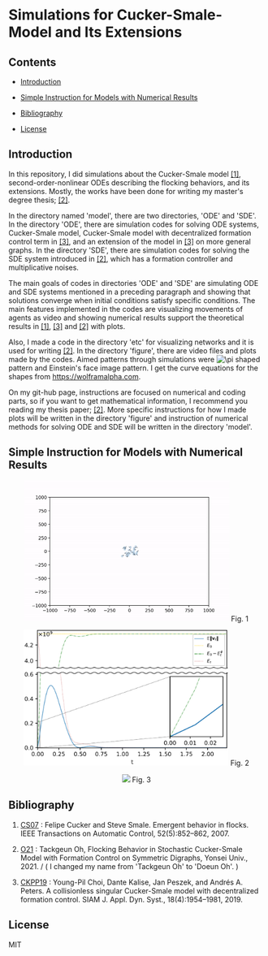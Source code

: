# Simulations for Cucker-Smale-Model and Its Extensions

## Contents
* [Introduction](#introduction)

* [Simple Instruction for Models with Numerical Results](#simple-instruction-for-models-with-numerical-results)

* [Bibliography](#bibliography)

* [License](#license)


## Introduction

In this repository, I did simulations about the Cucker-Smale model [[1]][(CS07)], second-order-nonlinear ODEs describing the flocking behaviors, and its extensions. Mostly, the works have been done for writing my master's degree thesis; [[2]][(O21)].

In the directory named 'model', there are two directories, 'ODE' and 'SDE'. In the directory 'ODE', there are simulation codes for solving ODE systems, Cucker-Smale model, Cucker-Smale model with decentralized formation control term in [[3]][(CKPP19)], and an extension of the model in [[3]][(CKPP19)] on more general graphs. In the directory 'SDE', there are simulation codes for solving the SDE system introduced in [[2]][(O21)], which has a formation controller and multiplicative noises.

The main goals of codes in directories 'ODE' and 'SDE' are simulating ODE and SDE systems mentioned in a preceding paragraph and showing that solutions converge when initial conditions satisfy specific conditions. The main features implemented in the codes are visualizing movements of agents as video and showing numerical results support the theoretical results in [[1]][(CS07)], [[3]][(CKPP19)] and [[2]][(O21)] with plots. 

Also, I made a code in the directory 'etc' for visualizing networks and it is used for writing [[2]][(O21)]. In the directory 'figure', there are video files and plots made by the codes. Aimed patterns through simulations were <img src="https://latex.codecogs.com/svg.latex?\inline&space;\fn_cm&space;\pi" title="\pi" /> shaped pattern and Einstein's face image pattern. I get the curve equations for the shapes from https://wolframalpha.com.

On my git-hub page, instructions are focused on numerical and coding parts, so if you want to get mathematical information, I recommend you reading my thesis paper; [[2]][(O21)]. More specific instructions for how I made plots will be written in the directory 'figure' and instruction of numerical methods for solving ODE and SDE will be written in the directory 'model'.

## Simple Instruction for Models with Numerical Results

<p align="center">
  <img src= "/figure/csm-ode45-simu-final.gif" width="80%">
  Fig. 1
</p>

<p align="center">
  <img src= "/figure/thesis_figure/einstein/graph_ein-3.png" width="80%">
  Fig. 2
</p>

<p align="center">
  <img src= "/figure/thesis_figure/einstein/scs-em.v.1.8-simu-einstein.gif" width="80%">
  Fig. 3
</p>


## Bibliography

1. [CS07][(CS07)] : Felipe Cucker and Steve Smale. Emergent behavior in flocks. IEEE Transactions
on Automatic Control, 52(5):852–862, 2007.

2. [O21][(O21)] : Tackgeun Oh, Flocking Behavior in Stochastic Cucker-Smale Model with Formation Control on Symmetric Digraphs, Yonsei Univ., 2021.
/ ( I changed my name from 'Tackgeun Oh' to 'Doeun Oh'. )

3. [CKPP19][(CKPP19)] : Young-Pil Choi, Dante Kalise, Jan Peszek, and Andrés A. Peters. A collisionless
singular Cucker-Smale model with decentralized formation control. SIAM J.
Appl. Dyn. Syst., 18(4):1954–1981, 2019.

## License

MIT

[(CS07)]: https://ieeexplore.ieee.org/document/4200853 "CS07"
[(O21)]: http://www.riss.kr/link?id=T15771814 "O21"
[(CKPP19)]: https://arxiv.org/abs/1807.05177 "CKPP19"
